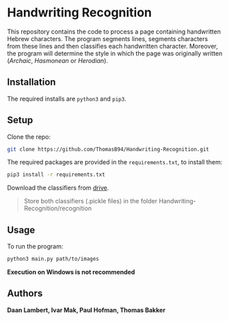 # Handwriting Recognition

This repository contains the code to process a page containing handwritten Hebrew characters. The program segments lines, segments characters from these lines and then classifies each handwritten character. Moreover, the program will determine the style in which the page was originally written (*Archaic*, *Hasmonean* or *Herodian*).

## Installation
The required installs are ```python3``` and ```pip3```. 

## Setup

Clone the repo:
```bash
git clone https://github.com/ThomasB94/Handwriting-Recognition.git
```
The required packages are provided in the ```requirements.txt```, to install them:
```bash
pip3 install -r requirements.txt
```
Download the classifiers from [drive](https://drive.google.com/drive/folders/1_r2A1dqMXkP0lREvzFmkZRiNyglhF6Ij?usp=sharing).
> Store both classifiers (.pickle files) in the folder Handwriting-Recognition/recognition
## Usage

To run the program:
```bash
python3 main.py path/to/images
```
**Execution on Windows is not recommended**

## Authors
**Daan Lambert, Ivar Mak, Paul Hofman, Thomas Bakker**